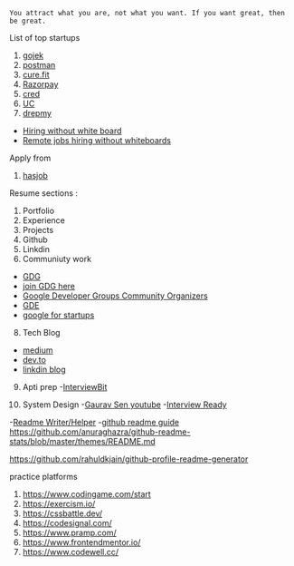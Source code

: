 ```
You attract what you are, not what you want. If you want great, then be great.
```

List of top startups

1. [gojek](https://career.gojek.com/)
2. [postman]()
3. [cure.fit]()
4. [Razorpay]()
5. [cred]()
6. [UC]()
7. [drepmy]()

* [Hiring without white board](https://github.com/poteto/hiring-without-whiteboards)
* [Remote jobs hiring without whiteboards](https://github.com/trstringer/remote-jobs-hiring-without-whiteboards)

Apply from
1. [hasjob](https://hasjob.co/)

Resume sections :
1. Portfolio
2. Experience
3. Projects
4. Github
5. Linkdin
6. Communiuty work 
- [GDG](https://developers.google.com/community/gdg)
- [join GDG here](https://gdg.community.dev/gdg-pune/)
- [Google Developer Groups Community Organizers](https://developers.google.com/community/gdg/organizers)
- [GDE](https://developers.google.com/community/experts)
- [google for startups](https://startup.google.com/)

8. Tech Blog
- [medium](https://medium.com/)
- [dev.to](https://dev.to/)
- [linkdin blog](https://blog.linkedin.com/)

9. Apti prep
-[InterviewBit](https://www.interviewbit.com/)

10. System Design 
-[Gaurav Sen youtube](https://www.youtube.com/channel/UCRPMAqdtSgd0Ipeef7iFsKw)
-[Interview Ready](https://get.interviewready.io/)


-[Readme Writer/Helper](https://readme.so/editor)
-[github readme guide](https://medium.com/theleanprogrammer/a-beginner-guide-to-writing-a-stunning-github-profile-readme-6ee0e211f5a8)
https://github.com/anuraghazra/github-readme-stats/blob/master/themes/README.md

https://github.com/rahuldkjain/github-profile-readme-generator


practice platforms
1. https://www.codingame.com/start
2. https://exercism.io/
3. https://cssbattle.dev/
4. https://codesignal.com/
5. https://www.pramp.com/
6. https://www.frontendmentor.io/
7. https://www.codewell.cc/
